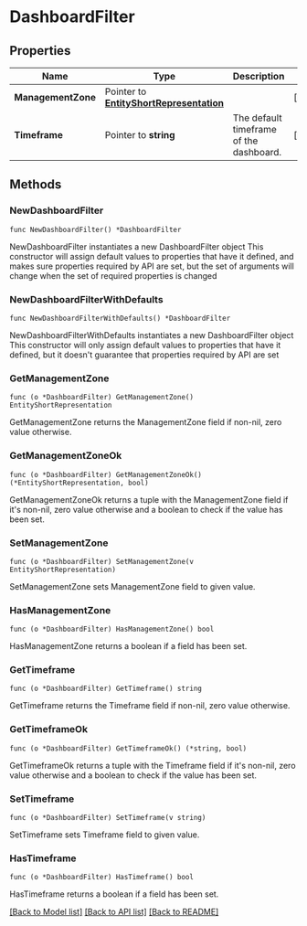 # DashboardFilter

## Properties

Name | Type | Description | Notes
------------ | ------------- | ------------- | -------------
**ManagementZone** | Pointer to [**EntityShortRepresentation**](EntityShortRepresentation.md) |  | [optional] 
**Timeframe** | Pointer to **string** | The default timeframe of the dashboard. | [optional] 

## Methods

### NewDashboardFilter

`func NewDashboardFilter() *DashboardFilter`

NewDashboardFilter instantiates a new DashboardFilter object
This constructor will assign default values to properties that have it defined,
and makes sure properties required by API are set, but the set of arguments
will change when the set of required properties is changed

### NewDashboardFilterWithDefaults

`func NewDashboardFilterWithDefaults() *DashboardFilter`

NewDashboardFilterWithDefaults instantiates a new DashboardFilter object
This constructor will only assign default values to properties that have it defined,
but it doesn't guarantee that properties required by API are set

### GetManagementZone

`func (o *DashboardFilter) GetManagementZone() EntityShortRepresentation`

GetManagementZone returns the ManagementZone field if non-nil, zero value otherwise.

### GetManagementZoneOk

`func (o *DashboardFilter) GetManagementZoneOk() (*EntityShortRepresentation, bool)`

GetManagementZoneOk returns a tuple with the ManagementZone field if it's non-nil, zero value otherwise
and a boolean to check if the value has been set.

### SetManagementZone

`func (o *DashboardFilter) SetManagementZone(v EntityShortRepresentation)`

SetManagementZone sets ManagementZone field to given value.

### HasManagementZone

`func (o *DashboardFilter) HasManagementZone() bool`

HasManagementZone returns a boolean if a field has been set.

### GetTimeframe

`func (o *DashboardFilter) GetTimeframe() string`

GetTimeframe returns the Timeframe field if non-nil, zero value otherwise.

### GetTimeframeOk

`func (o *DashboardFilter) GetTimeframeOk() (*string, bool)`

GetTimeframeOk returns a tuple with the Timeframe field if it's non-nil, zero value otherwise
and a boolean to check if the value has been set.

### SetTimeframe

`func (o *DashboardFilter) SetTimeframe(v string)`

SetTimeframe sets Timeframe field to given value.

### HasTimeframe

`func (o *DashboardFilter) HasTimeframe() bool`

HasTimeframe returns a boolean if a field has been set.


[[Back to Model list]](../README.md#documentation-for-models) [[Back to API list]](../README.md#documentation-for-api-endpoints) [[Back to README]](../README.md)


